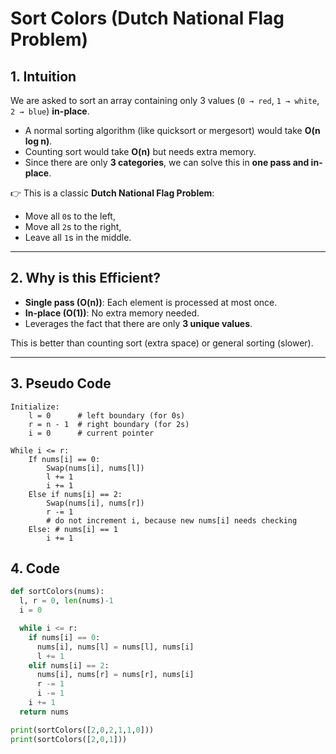 # Sort Colors (Dutch National Flag Problem)

## 1. Intuition

We are asked to sort an array containing only 3 values (`0 → red`, `1 → white`, `2 → blue`) **in-place**.

- A normal sorting algorithm (like quicksort or mergesort) would take **O(n log n)**.
- Counting sort would take **O(n)** but needs extra memory.
- Since there are only **3 categories**, we can solve this in **one pass and in-place**.

👉 This is a classic **Dutch National Flag Problem**:

- Move all `0`s to the left,
- Move all `2`s to the right,
- Leave all `1`s in the middle.

---

## 2. Why is this Efficient?

- **Single pass (O(n))**: Each element is processed at most once.
- **In-place (O(1))**: No extra memory needed.
- Leverages the fact that there are only **3 unique values**.

This is better than counting sort (extra space) or general sorting (slower).

---

## 3. Pseudo Code

```text
Initialize:
    l = 0      # left boundary (for 0s)
    r = n - 1  # right boundary (for 2s)
    i = 0      # current pointer

While i <= r:
    If nums[i] == 0:
        Swap(nums[i], nums[l])
        l += 1
        i += 1
    Else if nums[i] == 2:
        Swap(nums[i], nums[r])
        r -= 1
        # do not increment i, because new nums[i] needs checking
    Else: # nums[i] == 1
        i += 1
```

## 4. Code

```python
def sortColors(nums):
  l, r = 0, len(nums)-1
  i = 0

  while i <= r:
    if nums[i] == 0:
      nums[i], nums[l] = nums[l], nums[i]
      l += 1
    elif nums[i] == 2:
      nums[i], nums[r] = nums[r], nums[i]
      r -= 1
      i -= 1
    i += 1
  return nums

print(sortColors([2,0,2,1,1,0]))
print(sortColors([2,0,1]))
```
